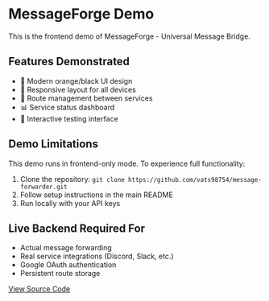 # MessageForge Demo

This is the frontend demo of MessageForge - Universal Message Bridge.

## Features Demonstrated

- 🎨 Modern orange/black UI design
- 📱 Responsive layout for all devices  
- 🔗 Route management between services
- 📊 Service status dashboard
- 🧪 Interactive testing interface

## Demo Limitations

This demo runs in frontend-only mode. To experience full functionality:

1. Clone the repository: `git clone https://github.com/vats98754/message-forwarder.git`
2. Follow setup instructions in the main README
3. Run locally with your API keys

## Live Backend Required For

- Actual message forwarding
- Real service integrations (Discord, Slack, etc.)
- Google OAuth authentication
- Persistent route storage

[View Source Code](https://github.com/vats98754/message-forwarder)
